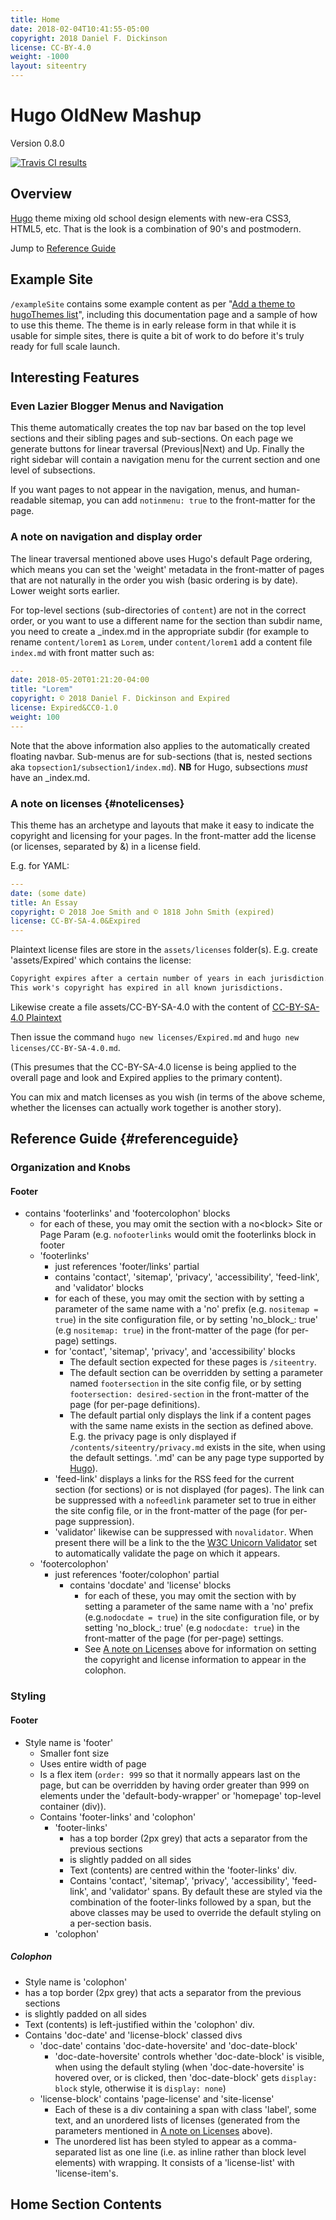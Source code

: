 ```yaml
---
title: Home
date: 2018-02-04T10:41:55-05:00
copyright: 2018 Daniel F. Dickinson
license: CC-BY-4.0
weight: -1000
layout: siteentry
---
```

# Hugo OldNew Mashup

Version 0.8.0

[![Travis CI results](https://travis-ci.org/cshoredaniel/hugo-oldnew-mashup.svg?branch=master)](https://travis-ci.org/cshoredaniel/hugo-oldnew-mashup?branch=master)

## Overview

[Hugo](https://gohugo.io) theme mixing old school design elements
with new-era CSS3, HTML5, etc. That is the look is a combination of
90's and postmodern.

Jump to [Reference Guide](/siteentry/#referenceguide)

## Example Site

``/exampleSite`` contains some example content as per
"[Add a theme to hugoThemes list](https://github.com/gohugoio/hugoThemes#adding-a-theme-to-the-list)",
including this documentation page and a sample of how to use this theme.
The theme is in early release form in that while it is usable for
simple sites, there is quite a bit of  work to do before it's truly
ready for full scale launch.

## Interesting Features

### Even Lazier Blogger Menus and Navigation

This theme automatically creates the top nav bar based on the top level
sections and their sibling pages and sub-sections.  On each page we
generate buttons for linear traversal (Previous|Next) and Up.
Finally the right sidebar will contain a navigation menu for the
current section and one level of subsections.

If you want pages to not appear in the navigation, menus, and
human-readable sitemap, you can add ``notinmenu: true`` to the
front-matter for the page.

### A note on navigation and display order

The linear traversal mentioned above uses Hugo's default Page ordering,
which means you can set the 'weight' metadata in the front-matter of
pages that are not naturally in the order you wish (basic ordering
is by date).  Lower weight sorts earlier.

For top-level sections (sub-directories of `content`) are not
in the correct order, or you want to use a different name for the
section than subdir name, you need to create a &#95;index.md in the
appropriate subdir (for example to rename `content/lorem1` as
`Lorem`, under `content/lorem1` add a content file `index.md`
with front matter such as:

```yaml
---
date: 2018-05-20T01:21:20-04:00
title: "Lorem"
copyright: © 2018 Daniel F. Dickinson and Expired
license: Expired&CC0-1.0
weight: 100
---
```

Note that the above information also applies to the automatically
created floating navbar.  Sub-menus are for sub-sections (that is,
nested sections aka `topsection1/subsection1/index.md`).
**NB** for Hugo, subsections *must* have an &#95;index.md.

### A note on licenses {#notelicenses}

This theme has an archetype and layouts that make it easy to indicate
the copyright and licensing for your pages.  In the front-matter add
the license (or licenses, separated by &amp;) in a license field.

E.g. for YAML:

```yaml
---
date: (some date)
title: An Essay
copyright: © 2018 Joe Smith and © 1818 John Smith (expired)
license: CC-BY-SA-4.0&Expired
---
```

Plaintext license files are store in the `assets/licenses` folder(s).
E.g. create 'assets/Expired' which contains the license:

```txt
Copyright expires after a certain number of years in each jurisdiction.
This work's copyright has expired in all known jurisdictions.
```

Likewise create a file assets/CC-BY-SA-4.0 with the
content of [CC-BY-SA-4.0 Plaintext](https://raw.githubusercontent.com/cshoredaniel/hugo-oldnew-mashup/master/assets/licenses/CC-BY-SA-4.0)

Then issue the command ``hugo new licenses/Expired.md`` and
``hugo new licenses/CC-BY-SA-4.0.md``.

(This presumes that the CC-BY-SA-4.0 license is being applied to the
overall page and look and Expired applies to the primary content).

You can mix and match licenses as you wish (in terms of the above scheme,
whether the licenses can actually work together is another story).

## Reference Guide {#referenceguide}

### Organization and Knobs

#### Footer

* contains 'footerlinks' and 'footercolophon' blocks
    * for each of these, you may omit the section with a no&lt;block&gt;
      Site or Page Param (e.g. ``nofooterlinks`` would omit the
      footerlinks block in footer
    * 'footerlinks'
        * just references 'footer/links' partial
        * contains 'contact', 'sitemap', 'privacy', 'accessibility',
          'feed-link', and 'validator' blocks
        * for each of these, you may omit the section with by setting
          a parameter of the same name with a 'no' prefix (e.g.
          ``nositemap = true``) in the site configuration file, or by
          setting 'no_block_: true' (e.g ``nositemap: true``) in the
          front-matter of the page (for per-page) settings.
        * for 'contact', 'sitemap', 'privacy', and 'accessibility'
          blocks
            * The default section expected for these pages is
              ``/siteentry``.
            * The default section can be overridden by setting a
              parameter named ``footersection`` in the site config file,
              or by setting ``footersection: desired-section`` in the
              front-matter of the page (for per-page definitions).
            * The default partial only displays the link if a
              content pages with the same name exists in the section
              as defined above.  E.g. the privacy page is only displayed
               if ``/contents/siteentry/privacy.md`` exists in the site,
               when using the default settings.  '.md' can be any page
               type supported by [Hugo](https://gohugo.io)).
        * 'feed-link' displays a links for the RSS feed for the current
          section (for sections) or is not displayed (for pages).  The
          link can be suppressed with a ``nofeedlink`` parameter set to
          true in either the site config file, or in the front-matter of
          the page (for per-page suppression).
        * 'validator' likewise can be suppressed with ``novalidator``.
          When present there will be a link to the the
          [W3C Unicorn Validator](https://valdator.w3.org/unicorn/) set
          to automatically validate the page on which it appears.
    * 'footercolophon'
        * just references 'footer/colophon' partial
            * contains 'docdate' and 'license' blocks
              * for each of these, you may omit the section with by
                setting a parameter of the same name with a 'no' prefix
                (e.g.``nodocdate = true``) in the site configuration
                file, or by setting 'no_block_: true' (e.g
                ``nodocdate: true``) in the front-matter of the page
                (for per-page) settings.
              * See [A note on Licenses](/siteentry/#notelicenses) above
                for information on setting the copyright and license
                information to appear in the colophon.


### Styling

#### Footer

* Style name is 'footer'
    * Smaller font size
    * Uses entire width of page
    * Is a flex item (``order: 999`` so that it normally appears last on
      the page, but can be overridden by having order greater than 999
      on elements under the 'default-body-wrapper' or 'homepage'
      top-level container (div)).
    * Contains 'footer-links' and 'colophon'
        * 'footer-links'
            * has a top border (2px grey) that acts a separator from the
            previous sections
            * is slightly padded on all sides
            * Text (contents) are centred within the 'footer-links' div.
            * Contains 'contact', 'sitemap', 'privacy', 'accessibility',
              'feed-link', and 'validator' spans.  By default these are
              styled via the combination of the footer-links followed by
              a span, but the above classes may be used to override the
              default styling on a per-section basis.
        * 'colophon'

##### Colophon

  * Style name is 'colophon'
  * has a top border (2px grey) that acts a separator from the
    previous sections
  * is slightly padded on all sides
  * Text (contents) is left-justified within the 'colophon'
     div.
  * Contains 'doc-date' and 'license-block' classed divs
      * 'doc-date' contains 'doc-date-hoversite' and 'doc-date-block'
          * 'doc-date-hoversite' controls whether 'doc-date-block' is
            visible, when using the default styling (when
            'doc-date-hoversite' is hovered over, or is clicked, then
            'doc-date-block' gets ``display: block`` style, otherwise
            it is ``display: none``)
      * 'license-block' contains 'page-license' and 'site-license'
          * Each of these is a div containing a span with class 'label',
            some text, and an unordered lists of licenses (generated
            from the parameters mentioned in
            [A note on Licenses](/siteentry/#notelicenses) above).
          * The unordered list has been styled to appear as a
            comma-separated list as one line (i.e. as inline
            rather than block level elements) with wrapping.  It
            consists of a 'license-list' with 'license-item's.


## Home Section Contents

